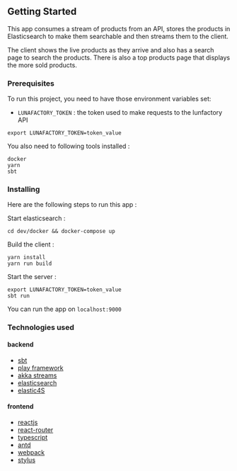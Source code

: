 ## Getting Started
This app consumes a stream of products from an API, stores the products in Elasticsearch to make them searchable and then streams them to the client.

The client shows the live products as they arrive and also has a search page to search the products. There is also a top products page that displays the more sold products.

### Prerequisites

To run this project, you  need to have those environment variables set:
-  `LUNAFACTORY_TOKEN` : the token used to make requests to the lunfactory API
```
export LUNAFACTORY_TOKEN=token_value
```
You also need to following tools installed :
```
docker
yarn
sbt
```

### Installing
Here are the following steps to run this app :

Start elasticsearch :
```
cd dev/docker && docker-compose up
```

Build the client :
```
yarn install
yarn run build
```

Start the server :

```
export LUNAFACTORY_TOKEN=token_value
sbt run
```

You can run the app on `localhost:9000`

### Technologies used 

#### backend 
- [sbt](https://www.scala-sbt.org/)
- [play framework](https://www.playframework.com/)
- [akka streams](https://doc.akka.io/docs/akka/current/stream/index.html)
- [elasticsearch](https://www.elastic.co/products/elasticsearch)
- [elastic4S](https://github.com/sksamuel/elastic4s)

#### frontend
- [reactjs](https://reactjs.org/)
- [react-router](https://reacttraining.com/react-router/)
- [typescript](https://www.typescriptlang.org/)
- [antd](https://ant.design/)
- [webpack](https://webpack.js.org/)
- [stylus](http://stylus-lang.com/)

